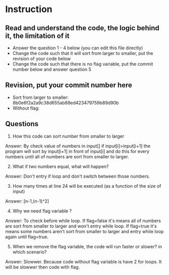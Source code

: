 ﻿# Instruction

## Read and understand the code, the logic behind it, the limitation of it
* Answer the question 1 - 4 below (you can edit this file directly)
* Change the code such that it will sort from larger to smaller, put the revision of your code below
* Change the code such that there is no flag variable, put the commit number below and answer question 5 


## Revision, put your commit number here
* Sort from larger to smaller: 8b0e6f2a2a9c38d655ab88ed423479759b89d90b
* Without flag: 

## Questions
1. How this code can sort number from smaller to larger
 
Answer: By check value of numbers in input[] if input[i]>input[i+1] the program will sort by input[i+1] in front of input[i] and
		do this for every numbers until all of numbers are sort from smaller to larger.

2. What if two numbers equal, what will happen? 

Answer: Don't entry if loop and don't switch between those numbers.

3. How many times at line 24 will be executed (as a function of the size of input) 

Answer: [n-1,(n-1)^2]

4. Why we need flag variable ? 

Answer: To check before while loop. If flag=false it's means all of numbers are sort from smaller to larger
		and won't entry while loop. If flag=true it's means some numbers aren't sort from smaller to larger
		and entry while loop again until flag=true.


5. When we remove the flag variable, the code will run faster or slower? in which scenario? 

Answer: Slowwer. Because code without flag variable is have 2 for loops. It will be slowwer then code with flag.